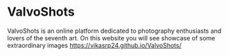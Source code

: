 # ValvoShots
ValvoShots is an online platform dedicated to photography enthusiasts and lovers of the seventh art. On this website you will see showcase of some extraordinary images
https://vikasrp24.github.io/ValvoShots/
